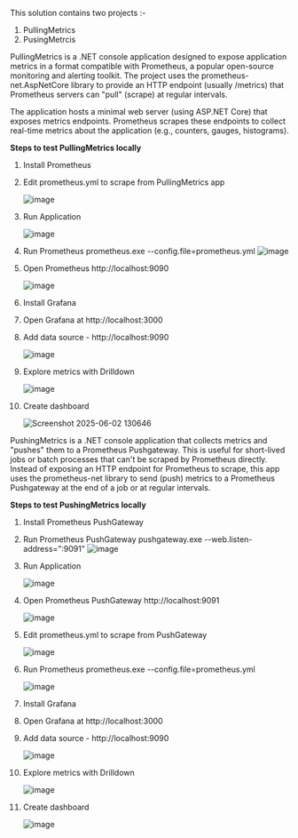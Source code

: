 This solution contains two projects :-
  1. PullingMetrics
  2. PusingMetrcis

PullingMetrics is a .NET console application designed to expose application metrics in a format compatible with Prometheus, a popular open-source monitoring and alerting toolkit. The project uses the prometheus-net.AspNetCore library to provide an HTTP endpoint (usually /metrics) that Prometheus servers can "pull" (scrape) at regular intervals.

The application hosts a minimal web server (using ASP.NET Core) that exposes metrics endpoints. Prometheus scrapes these endpoints to collect real-time metrics about the application (e.g., counters, gauges,   histograms).

**Steps to test PullingMetrics locally**

  1. Install Prometheus
  2. Edit prometheus.yml to scrape from PullingMetrics app

     ![image](https://github.com/user-attachments/assets/ceb94771-a2c2-4696-95c0-1428c356f975)
  4. Run Application

     ![image](https://github.com/user-attachments/assets/544b7fef-f39c-41b0-bab7-4a8b495c2a29)
  6. Run Prometheus
     prometheus.exe --config.file=prometheus.yml
     ![image](https://github.com/user-attachments/assets/0a6f6be8-ad6d-41cf-8b40-9ab511560082)
  8. Open Prometheus http://localhost:9090

     ![image](https://github.com/user-attachments/assets/408e4a18-80f3-4e8d-9036-0047cec78194)
  10. Install Grafana
  11. Open Grafana at http://localhost:3000
  12. Add data source - http://localhost:9090

      ![image](https://github.com/user-attachments/assets/ce9050ef-ba89-49a1-89a6-9048f4aa6756)
      
  14. Explore metrics with Drilldown

      ![image](https://github.com/user-attachments/assets/fa1412ac-eac9-44de-8bfe-1fbdc3fcdfc4)
  16.  Create dashboard

       ![Screenshot 2025-06-02 130646](https://github.com/user-attachments/assets/e159e893-8bbe-4418-8425-0f7e11e92fa4)
       

PushingMetrics is a .NET console application that collects metrics and "pushes" them to a Prometheus Pushgateway. This is useful for short-lived jobs or batch processes that can't be scraped by Prometheus directly. Instead of exposing an HTTP endpoint for Prometheus to scrape, this app uses the prometheus-net library to send (push) metrics to a Prometheus Pushgateway at the end of a job or at regular intervals.

**Steps to test PushingMetrics locally**

  1. Install Prometheus PushGateway
  2. Run Prometheus PushGateway
     pushgateway.exe --web.listen-address=":9091"
     ![image](https://github.com/user-attachments/assets/9365813c-fde9-4572-b976-c531ef4f2e54)
  4. Run Application

     ![image](https://github.com/user-attachments/assets/8c4893d1-63f2-485e-998c-f7a6ca915e18)
  5.  Open Prometheus PushGateway http://localhost:9091

      ![image](https://github.com/user-attachments/assets/c33de1a0-a349-4eb4-803d-69fa9d3be717)
  6. Edit prometheus.yml to scrape from PushGateway

     ![image](https://github.com/user-attachments/assets/adea6181-bbc1-4284-b552-c187c09904af)     
  7. Run Prometheus
     prometheus.exe --config.file=prometheus.yml

     ![image](https://github.com/user-attachments/assets/0a6f6be8-ad6d-41cf-8b40-9ab511560082)   
  9. Install Grafana
  10. Open Grafana at http://localhost:3000
  11. Add data source - http://localhost:9090

      ![image](https://github.com/user-attachments/assets/ed4b1c90-e211-47c5-85fe-4627da447f77)
  13. Explore metrics with Drilldown

      ![image](https://github.com/user-attachments/assets/27792c88-6538-4fd7-a5a0-77b3c149e1f6)

  14. Create dashboard

      ![image](https://github.com/user-attachments/assets/dfb8596a-f794-4b4a-88f9-6eb33d08c4f3)

